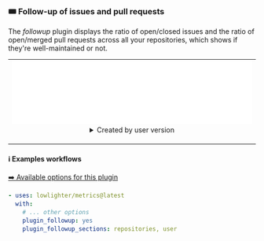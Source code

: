 ### 🎟️ Follow-up of issues and pull requests

The *followup* plugin displays the ratio of open/closed issues and the ratio of open/merged pull requests across all your repositories, which shows if they're well-maintained or not.

<table>
  <td align="center">
    <img src="https://github.com/lowlighter/lowlighter/blob/master/metrics.plugin.followup.svg">
    <details><summary>Created by user version</summary>
      <img src="https://github.com/lowlighter/lowlighter/blob/master/metrics.plugin.followup.user.svg">
    </details>
    <img width="900" height="1" alt="">
  </td>
</table>

#### ℹ️ Examples workflows

[➡️ Available options for this plugin](metadata.yml)

```yaml
- uses: lowlighter/metrics@latest
  with:
    # ... other options
    plugin_followup: yes
    plugin_followup_sections: repositories, user
```

